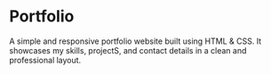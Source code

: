 # Portfolio
A simple and responsive portfolio website built using HTML &amp; CSS. It showcases my skills, projectS, and contact details in a clean and professional layout.
